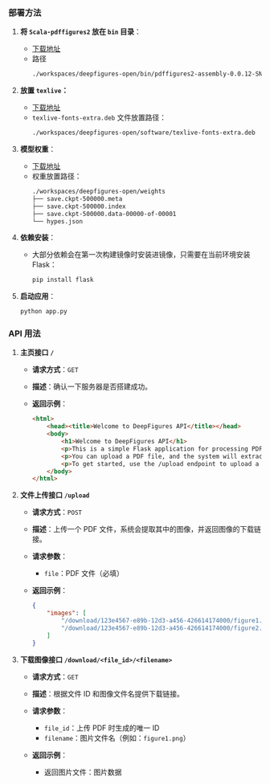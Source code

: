 ### 部署方法

1. **将 `Scala-pdffigures2` 放在 `bin` 目录**：
    - [下载地址](https://pan.baidu.com/s/1w80dZ1TKj0jy7urx8LRReQ?pwd=cpru)
    - 路径
        ```bash
        ./workspaces/deepfigures-open/bin/pdffigures2-assembly-0.0.12-SNAPSHOT.jar
        ```

2. **放置 `texlive`：**
    - [下载地址](https://pan.baidu.com/s/1vsdxVeUkExVrKWA-CbQtZA?pwd=dafq)
    - `texlive-fonts-extra.deb` 文件放置路径：
      ```bash
      ./workspaces/deepfigures-open/software/texlive-fonts-extra.deb
      ```

3. **模型权重**：
    - [下载地址](https://s3-us-west-2.amazonaws.com/ai2-s2-research-public/deepfigures/weights.tar.gz)
    - 权重放置路径：
      ```bash
      ./workspaces/deepfigures-open/weights
      ├── save.ckpt-500000.meta
      ├── save.ckpt-500000.index
      ├── save.ckpt-500000.data-00000-of-00001
      └── hypes.json
      ```

4. **依赖安装**：
    - 大部分依赖会在第一次构建镜像时安装进镜像，只需要在当前环境安装Flask：
      ```bash
      pip install flask
      ```

5. **启动应用**：
      ```bash
      python app.py
      ```

### API 用法

1. **主页接口 `/`**

    - **请求方式**：`GET`
    - **描述**：确认一下服务器是否搭建成功。

    - **返回示例**：
      ```html
      <html>
          <head><title>Welcome to DeepFigures API</title></head>
          <body>
              <h1>Welcome to DeepFigures API</h1>
              <p>This is a simple Flask application for processing PDF files containing figures.</p>
              <p>You can upload a PDF file, and the system will extract images and provide download links.</p>
              <p>To get started, use the /upload endpoint to upload a PDF.</p>
          </body>
      </html>
      ```

2. **文件上传接口 `/upload`**

    - **请求方式**：`POST`
    - **描述**：上传一个 PDF 文件，系统会提取其中的图像，并返回图像的下载链接。
    
    - **请求参数**：
      - `file`：PDF 文件（必填）

    - **返回示例**：
      ```json
      {
          "images": [
              "/download/123e4567-e89b-12d3-a456-426614174000/figure1.png",
              "/download/123e4567-e89b-12d3-a456-426614174000/figure2.png"
          ]
      }
      ```
      

3. **下载图像接口 `/download/<file_id>/<filename>`**

    - **请求方式**：`GET`
    - **描述**：根据文件 ID 和图像文件名提供下载链接。
    
    - **请求参数**：
      - `file_id`：上传 PDF 时生成的唯一 ID
      - `filename`：图片文件名（例如：`figure1.png`）
    
    - **返回示例**：
      - 返回图片文件：图片数据